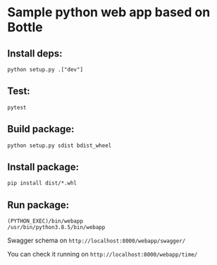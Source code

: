 Sample python web app based on Bottle
=========================================

Install deps:
----------
```shell script
python setup.py .["dev"]
```

Test:
-----
```shell script
pytest
```

Build package:
----
```shell script
python setup.py sdist bdist_wheel
```

Install package:
----

```shell script
pip install dist/*.whl
```

Run package:
----

```shell script
(PYTHON_EXEC)/bin/webapp
/usr/bin/python3.8.5/bin/webapp
```

Swagger schema on `http://localhost:8000/webapp/swagger/`

You can check it running on `http://localhost:8000/webapp/time/`
